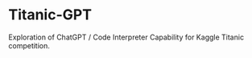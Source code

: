 # Titanic-GPT

Exploration of ChatGPT / Code Interpreter Capability for Kaggle Titanic competition.
